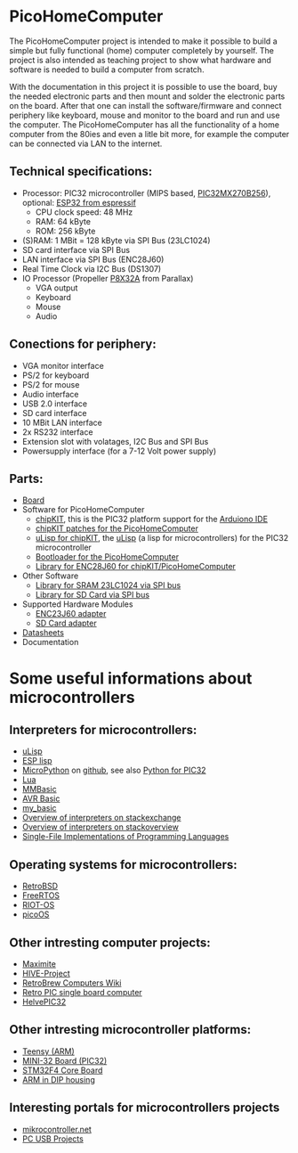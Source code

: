 # PicoHomeComputer

The PicoHomeComputer project is intended to make it possible to build a simple but fully functional (home) computer completely by yourself.
The project is also intended as teaching project to show what hardware and software is needed to build a computer from scratch.

With the documentation in this project it is possible to use the board, buy the needed electronic parts and then mount and solder 
the electronic parts on the board.
After that one can install the software/firmware and connect periphery like keyboard, mouse and monitor to the board and
run and use the computer. The PicoHomeComputer has all the functionality of a home computer from the 80ies and even a litle bit more, 
for example the computer can be connected via LAN to the internet.


Technical specifications:
-------------------------

- Processor: PIC32 microcontroller (MIPS based, [PIC32MX270B256](https://www.microchip.com/wwwproducts/en/PIC32MX270F256B)), optional: [ESP32 from espressif](http://esp32.net/)  
  - CPU clock speed: 48 MHz
  - RAM: 64 kByte
  - ROM: 256 kByte
- (S)RAM: 1 MBit = 128 kByte via SPI Bus (23LC1024)
- SD card interface via SPI Bus
- LAN interface via SPI Bus (ENC28J60)
- Real Time Clock via I2C Bus (DS1307)
- IO Processor (Propeller [P8X32A](https://www.parallax.com/product/p8x32a-d40) from Parallax)
  - VGA output
  - Keyboard
  - Mouse
  - Audio 

  
Conections for periphery:
-------------------------

- VGA monitor interface
- PS/2 for keyboard
- PS/2 for mouse
- Audio interface
- USB 2.0 interface
- SD card interface  
- 10 MBit LAN interface
- 2x RS232 interface
- Extension slot with volatages, I2C Bus and SPI Bus
- Powersupply interface (for a 7-12 Volt power supply) 


Parts:
------

- [Board](https://github.com/mneuroth/PicoHomeComputer/tree/master/board)
- Software for PicoHomeComputer
  - [chipKIT](https://chipkit.net/), this is the PIC32 platform support for the [Arduiono IDE](https://www.arduino.cc/en/Main/Software)
  - [chipKIT patches for the PicoHomeComputer](https://github.com/mneuroth/PicoHomeComputer/tree/master/chipKIT_patches)
  - [uLisp for chipKIT](https://github.com/mneuroth/ulisp-pic32-chipKIT), the [uLisp](http://www.ulisp.com/) (a lisp for microcontrollers) for the PIC32 microcontroller
  - [Bootloader for the PicoHomeComputer](https://github.com/mneuroth/PicoHomeComputer-pic32-bootloader)
  - [Library for ENC28J60 for chipKIT/PicoHomeComputer](https://github.com/mneuroth/PicoHomeComputer-EtherCard)
- Other Software
  - [Library for SRAM 23LC1024 via SPI bus](https://github.com/dndubins/SRAMsimple)
  - [Library for SD Card via SPI bus](https://github.com/adafruit/SD)  
- Supported Hardware Modules
  - [ENC23J60 adapter](https://eckstein-shop.de/ENC28J60-Ethernet-LAN-Netzwerk-Modul)
  - [SD Card adapter](https://eckstein-shop.de/SD-Memory-Card-Module-Slot-SPI-Reader)
- [Datasheets](https://github.com/mneuroth/PicoHomeComputer/tree/master/chipKIT_patches/datasheets)
- Documentation


# Some useful informations about microcontrollers


Interpreters for microcontrollers:
----------------------------------

- [uLisp](http://www.ulisp.com/)
- [ESP lisp](https://github.com/yesco/esp-lisp)
- [MicroPython](https://micropython.org/) on [github](https://github.com/micropython/micropython), see also [Python for PIC32](https://stonepile.fi/micropython-pic32/)
- [Lua](http://www.eluaproject.net/)
- [MMBasic](http://mmbasic.com/)
- [AVR Basic](https://www.mikrocontroller.net/articles/AVR_BASIC)
- [my_basic](https://github.com/paladin-t/my_basic)
- [Overview of interpreters on stackexchange](https://electronics.stackexchange.com/questions/3423/survey-of-high-level-language-interpreters-compilers-for-microcontrollers)
- [Overview of interpreters on stackoverview](https://stackoverflow.com/questions/1082751/what-are-the-available-interactive-languages-that-run-in-tiny-memory)
- [Single-File Implementations of Programming Languages](https://github.com/marcpaq/b1fipl)


Operating systems for microcontrollers:
---------------------------------------

- [RetroBSD](https://github.com/RetroBSD/retrobsd)
- [FreeRTOS](https://www.freertos.org/)
- [RIOT-OS](https://github.com/RIOT-OS/RIOT)
- [picoOS](http://picoos.sourceforge.net/)
 
  
Other intresting computer projects:
-----------------------------------  

- [Maximite](http://geoffg.net/maximite.html)
- [HIVE-Project](https://hive-project.de/)
- [RetroBrew Computers Wiki ](https://www.retrobrewcomputers.org/doku.php)
- [Retro PIC single board computer](https://www.nutsvolts.com/magazine/article/January2017_Retro-PIC-Single-Board-Computer)
- [HelvePIC32](https://www.helvepic32.org/)


Other intresting microcontroller platforms:
-------------------------------------------

- [Teensy (ARM)](https://www.pjrc.com/teensy/)
- [MINI-32 Board (PIC32)](https://www.mikroe.com/mini/)
- [STM32F4 Core Board](https://www.waveshare.com/product/mcu-tools/stm32/core407i.htm)
- [ARM in DIP housing](https://www.mikrocontroller.net/topic/439180)


Interesting portals for microcontrollers projects
-------------------------------------------------

- [mikrocontroller.net](https://www.mikrocontroller.net/)
- [PC USB Projects](https://sites.google.com/site/pcusbprojects/home-1)
